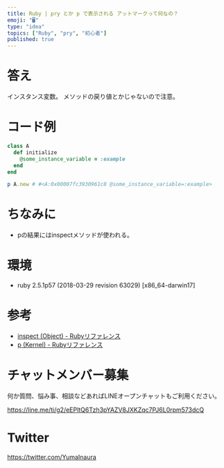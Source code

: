 ```yaml
---
title: Ruby | pry とか p で表示される アットマークって何なの？
emoji: "🖥"
type: "idea"
topics: ["Ruby", "pry", "初心者"]
published: true
---
```


# 答え

インスタンス変数。
メソッドの戻り値とかじゃないので注意。


# コード例

```rb
class A
  def initialize
    @some_instance_variable = :example
  end
end

p A.new # #<A:0x00007fc3930961c8 @some_instance_variable=:example>
```

# ちなみに

- pの結果にはinspectメソッドが使われる。

# 環境

- ruby 2.5.1p57 (2018-03-29 revision 63029) [x86_64-darwin17]

# 参考

- [inspect (Object) - Rubyリファレンス](https://ref.xaio.jp/ruby/classes/object/inspect)
- [p (Kernel) - Rubyリファレンス](https://ref.xaio.jp/ruby/classes/kernel/p)








<!-- Update From Qiita API -->

# チャットメンバー募集


何か質問、悩み事、相談などあればLINEオープンチャットもご利用ください。

https://line.me/ti/g2/eEPltQ6Tzh3pYAZV8JXKZqc7PJ6L0rpm573dcQ





# Twitter


https://twitter.com/YumaInaura


<!-- Update From Qiita API -->


